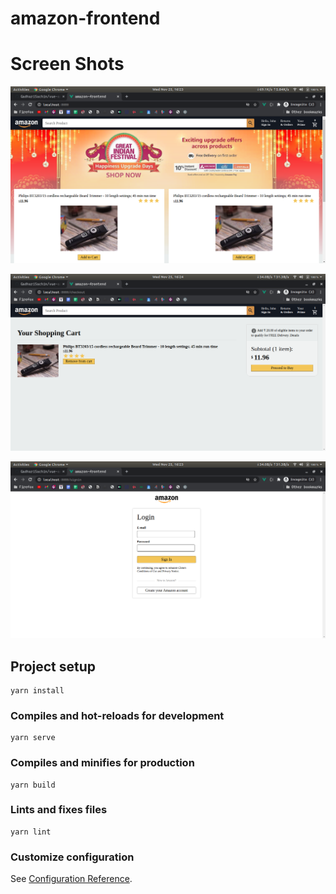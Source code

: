 # amazon-frontend

# Screen Shots

![Homepage](https://github.com/GadhariSachin/HTML-CSS/blob/master/Screenshot%20from%202020-11-25%2016-23-42.png)

![CheckoutPage](http://github.com/GadhariSachin/HTML-CSS/blob/master/Screenshot%20from%202020-11-25%2016-24-07.png)

![LognPage](https://github.com/GadhariSachin/HTML-CSS/blob/master/Screenshot%20from%202020-11-25%2016-23-47.png)

## Project setup
```
yarn install
```

### Compiles and hot-reloads for development
```
yarn serve
```

### Compiles and minifies for production
```
yarn build
```

### Lints and fixes files
```
yarn lint
```

### Customize configuration
See [Configuration Reference](https://cli.vuejs.org/config/).
